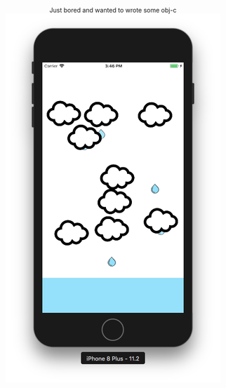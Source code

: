 <p align="center">
  Just bored and wanted to wrote some obj-c
  <br />
  <img src="https://github.com/evilpenguin/gloomy/blob/master/screeny.png">
</p>
